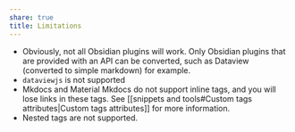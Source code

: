 ```yaml
---
share: true
title: Limitations
---
```


- Obviously, not all Obsidian plugins will work. Only Obsidian plugins that are provided with an API can be converted, such as Dataview (converted to simple markdown) for example.
- `dataviewjs` is not supported
- Mkdocs and Material Mkdocs do not support inline tags, and you will lose links in these tags. See [[snippets and tools#Custom tags attributes|Custom tags attributes]] for more information.
- Nested tags are not supported.
